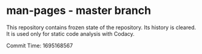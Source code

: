 # man-pages - master branch

This repository contains frozen state of the repository.
Its history is cleared. It is used only for static code
analysis with Codacy.

Commit Time: 1695168567